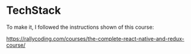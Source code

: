 # TechStack

To make it, I followed the instructions shown of this course:

https://rallycoding.com/courses/the-complete-react-native-and-redux-course/
